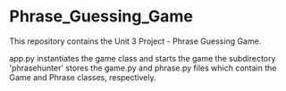 # Phrase_Guessing_Game
This repository contains the Unit 3 Project - Phrase Guessing Game.

app.py instantiates the game class and starts the game
the subdirectory 'phrasehunter' stores the game.py and phrase.py
files which contain the Game and Phrase classes, respectively.

